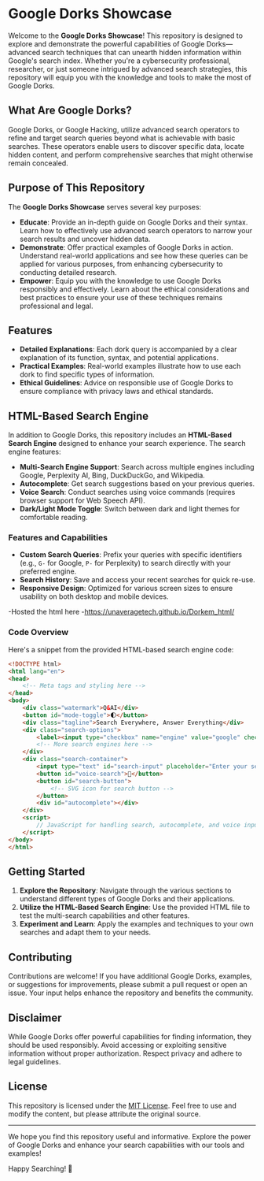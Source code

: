 # Google Dorks Showcase

Welcome to the **Google Dorks Showcase**! This repository is designed to explore and demonstrate the powerful capabilities of Google Dorks—advanced search techniques that can unearth hidden information within Google's search index. Whether you're a cybersecurity professional, researcher, or just someone intrigued by advanced search strategies, this repository will equip you with the knowledge and tools to make the most of Google Dorks.

## What Are Google Dorks?

Google Dorks, or Google Hacking, utilize advanced search operators to refine and target search queries beyond what is achievable with basic searches. These operators enable users to discover specific data, locate hidden content, and perform comprehensive searches that might otherwise remain concealed.

## Purpose of This Repository

The **Google Dorks Showcase** serves several key purposes:

- **Educate**: Provide an in-depth guide on Google Dorks and their syntax. Learn how to effectively use advanced search operators to narrow your search results and uncover hidden data.
- **Demonstrate**: Offer practical examples of Google Dorks in action. Understand real-world applications and see how these queries can be applied for various purposes, from enhancing cybersecurity to conducting detailed research.
- **Empower**: Equip you with the knowledge to use Google Dorks responsibly and effectively. Learn about the ethical considerations and best practices to ensure your use of these techniques remains professional and legal.

## Features

- **Detailed Explanations**: Each dork query is accompanied by a clear explanation of its function, syntax, and potential applications.
- **Practical Examples**: Real-world examples illustrate how to use each dork to find specific types of information.
- **Ethical Guidelines**: Advice on responsible use of Google Dorks to ensure compliance with privacy laws and ethical standards.

## HTML-Based Search Engine

In addition to Google Dorks, this repository includes an **HTML-Based Search Engine** designed to enhance your search experience. The search engine features:

- **Multi-Search Engine Support**: Search across multiple engines including Google, Perplexity AI, Bing, DuckDuckGo, and Wikipedia.
- **Autocomplete**: Get search suggestions based on your previous queries.
- **Voice Search**: Conduct searches using voice commands (requires browser support for Web Speech API).
- **Dark/Light Mode Toggle**: Switch between dark and light themes for comfortable reading.

### Features and Capabilities

- **Custom Search Queries**: Prefix your queries with specific identifiers (e.g., `G-` for Google, `P-` for Perplexity) to search directly with your preferred engine.
- **Search History**: Save and access your recent searches for quick re-use.
- **Responsive Design**: Optimized for various screen sizes to ensure usability on both desktop and mobile devices.

-Hosted the html here 
-https://unaveragetech.github.io/Dorkem_html/
### Code Overview

Here's a snippet from the provided HTML-based search engine code:

```html
<!DOCTYPE html>
<html lang="en">
<head>
    <!-- Meta tags and styling here -->
</head>
<body>
    <div class="watermark">Q&AI</div>
    <button id="mode-toggle">🌓</button>
    <div class="tagline">Search Everywhere, Answer Everything</div>
    <div class="search-options">
        <label><input type="checkbox" name="engine" value="google" checked> Google</label>
        <!-- More search engines here -->
    </div>
    <div class="search-container">
        <input type="text" id="search-input" placeholder="Enter your search query" autofocus>
        <button id="voice-search">🎤</button>
        <button id="search-button">
            <!-- SVG icon for search button -->
        </button>
        <div id="autocomplete"></div>
    </div>
    <script>
        // JavaScript for handling search, autocomplete, and voice input
    </script>
</body>
</html>
```

## Getting Started

1. **Explore the Repository**: Navigate through the various sections to understand different types of Google Dorks and their applications.
2. **Utilize the HTML-Based Search Engine**: Use the provided HTML file to test the multi-search capabilities and other features.
3. **Experiment and Learn**: Apply the examples and techniques to your own searches and adapt them to your needs.

## Contributing

Contributions are welcome! If you have additional Google Dorks, examples, or suggestions for improvements, please submit a pull request or open an issue. Your input helps enhance the repository and benefits the community.

## Disclaimer

While Google Dorks offer powerful capabilities for finding information, they should be used responsibly. Avoid accessing or exploiting sensitive information without proper authorization. Respect privacy and adhere to legal guidelines.

## License

This repository is licensed under the [MIT License](LICENSE). Feel free to use and modify the content, but please attribute the original source.

---

We hope you find this repository useful and informative. Explore the power of Google Dorks and enhance your search capabilities with our tools and examples!

Happy Searching! 🚀
